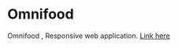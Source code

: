 # Omnifood
Omnifood , Responsive web application.
[Link here](https://omnifood-soufyan.netlify.app/)
